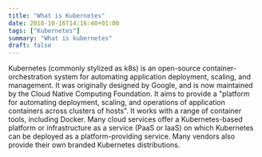 ```yaml
---
title: "What is Kubernetes"
date: 2018-10-16T14:16:40+01:00
tags: ["Kubernetes"]
summary: "What is kubernetes"
draft: false
---
```


Kubernetes (commonly stylized as k8s) is an open-source container-orchestration system for automating application deployment, scaling, and management. It was originally designed by Google, and is now maintained by the Cloud Native Computing Foundation. It aims to provide a "platform for automating deployment, scaling, and operations of application containers across clusters of hosts". It works with a range of container tools, including Docker. Many cloud services offer a Kubernetes-based platform or infrastructure as a service (PaaS or IaaS) on which Kubernetes can be deployed as a platform-providing service. Many vendors also provide their own branded Kubernetes distributions.